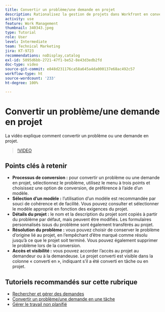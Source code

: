 ```yaml
---
title: Convertir un problème/une demande en projet
description: Rationalisez la gestion de projets dans Workfront en convertissant les problèmes en projets avec des modèles, en personnalisant les détails des projets, en gérant les options de résolution de problèmes et en assurant la visibilité et l’accès à des workflows transparents.
activity: use
feature: Work Management
thumbnail: 340343.jpeg
type: Tutorial
role: User
level: Intermediate
team: Technical Marketing
jira: KT-9723
recommendations: noDisplay,catalog
exl-id: 5095d6bb-2721-47f1-be52-8e43d3edb2fd
doc-type: video
source-git-commit: e848d231176ca58a645a4da000137e68ac492c57
workflow-type: ht
source-wordcount: '233'
ht-degree: 100%

---
```


# Convertir un problème/une demande en projet

La vidéo explique comment convertir un problème ou une demande en projet.

>[!VIDEO](https://video.tv.adobe.com/v/3446624/?quality=12&learn=on&enablevpops&captions=fre_fr)

## Points clés à retenir

* **Processus de conversion :** pour convertir un problème ou une demande en projet, sélectionnez le problème, utilisez le menu à trois points et choisissez une option de conversion, de préférence à l’aide d’un modèle.
* **Sélection d’un modèle :** l’utilisation d’un modèle est recommandée par souci de cohérence et de facilité. Vous pouvez consulter et sélectionner le modèle approprié en fonction des exigences du projet.
* **Détails du projet :** le nom et la description du projet sont copiés à partir du problème par défaut, mais peuvent être modifiés. Les formulaires personnalisés issus du problème sont également transférés au projet.
* **Résolution du problème :** vous pouvez choisir de conserver le problème d’origine lié au projet, en l’empêchant d’être marqué comme résolu jusqu’à ce que le projet soit terminé. Vous pouvez également supprimer le problème lors de la conversion.
* **Accès et visibilité :** vous pouvez accorder l’accès au projet au demandeur ou à la demandeuse. Le projet converti est visible dans la colonne « converti en », indiquant s’il a été converti en tâche ou en projet.


## Tutoriels recommandés sur cette rubrique

* [Rechercher et gérer des demandes](/help/manage-work/issues-requests/find-requests.md)
* [Convertir un problème/une demande en une tâche](/help/manage-work/issues-requests/convert-issues-to-other-work-items.md)
* [Gérer le travail non planifié](/help/manage-work/issues-requests/handle-unplanned-work.md)

